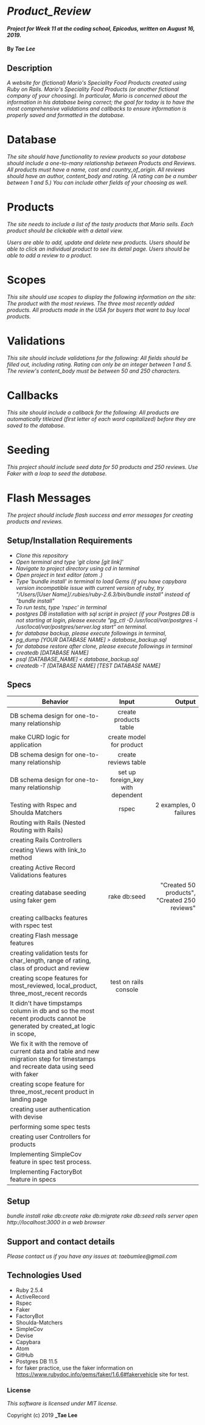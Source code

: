 
# _Product_Review_

#### _Project for Week 11 at the coding school, Epicodus, written on August 16, 2019._

#### By _**Tae Lee**_

## Description

_A website for (fictional) Mario's Speciality Food Products created using Ruby on Rails._
_Mario's Speciality Food Products (or another fictional company of your choosing). In particular, Mario is concerned_ _about the information in his database being correct; the goal for today is to have the most comprehensive validations_ _and callbacks to ensure information is properly saved and formatted in the database._

# Database
_The site should have functionality to review products so your database should include a one-to-many relationship between Products and Reviews. All products must have a name, cost and country_of_origin. All reviews should have an author, content_body and rating. (A rating can be a number between 1 and 5.) You can include other fields of your choosing as well._

# Products
_The site needs to include a list of the tasty products that Mario sells._
_Each product should be clickable with a detail view._

_Users are able to add, update and delete new products._
_Users should be able to click an individual product to see its detail page._
_Users should be able to add a review to a product._

# Scopes
_This site should use scopes to display the following information on the site:_
_The product with the most reviews._
_The three most recently added products._
_All products made in the USA for buyers that want to buy local products._

# Validations
_This site should include validations for the following:_
_All fields should be filled out, including rating._
_Rating can only be an integer between 1 and 5._
_The review's content_body must be between 50 and 250 characters._

# Callbacks
_This site should include a callback for the following:_
_All products are automatically titleized (first letter of each word capitalized) before they are saved to the database._

# Seeding
_This project should include seed data for 50 products and 250 reviews. Use Faker with a loop to seed the database._

# Flash Messages
_The project should include flash success and error messages for creating products and reviews._

## Setup/Installation Requirements

* _Clone this repository_
* _Open terminal and type 'git clone [git link]'_
* _Navigate to project directory using cd in terminal_
* _Open project in text editor (atom .)_
* _Type 'bundle install' in terminal to load Gems (if you have capybara version incompatible issue with current version of ruby, try "/Users/[User Name]/.rubies/ruby-2.6.3/bin/bundle install" instead of "bundle install"_
* _To run tests, type 'rspec' in terminal_
* _postgres DB installation with sql script in project (if your Postgres DB is not starting at login, please execute "pg_ctl -D /usr/local/var/postgres -l /usr/local/var/postgres/server.log start" on terminal._
* _for database backup, please execute followings in terminal,_
* _pg_dump [YOUR DATABASE NAME] > database_backup.sql_
* _for database restore after clone, please execute followings in terminal_
* _createdb [DATABASE NAME]_
* _psql [DATABASE_NAME] < database_backup.sql_
* _createdb -T [DATABASE NAME] [TEST DATABASE NAME]_

## Specs
| Behavior                                       | Input                                 | Output                                       |
| ---------------------------------------------- |:-------------------------------------:| --------------------------------------------:|
| DB schema design for one-to-many relationship  | create products table                 |                                              |
| make CURD logic for application                | create model for product              |                                              |
| DB schema design for one-to-many relationship  | create reviews table                  |                                              |
| DB schema design for one-to-many relationship  | set up foreign_key with dependent     |                                              |
| Testing with Rspec and Shoulda Matchers        | rspec                                 | 2 examples, 0 failures                       |
| Routing with Rails (Nested Routing with Rails) |                                       |                                              |
| creating Rails Controllers                     |                                       |                                              |
| creating Views with link_to method             |                                       |                                              |
| creating Active Record Validations features    |                                       |                                              |
| creating database seeding using faker gem      | rake db:seed                          | "Created 50 products", "Created 250 reviews" |
| creating callbacks features with rspec test    |                                       |                                              |
| creating Flash message features                |                                       |                                              |
| creating validation tests for char_length, range of rating, class of product and review|                                              |
| creating scope features for most_reviewed, local_product, three_most_recent records    | test on rails console                        |
| It didn't have timpstamps column in db and so the most recent products cannot be generated by created_at logic in scope,              |
| We fix it with the remove of current data and table and new migration step for timestamps and recreate data using seed with faker     |
| creating scope feature for three_most_recent product in landing page |
| creating user authentication with devise |
| performing some spec tests |
| creating user Controllers for products |
| Implementing SimpleCov feature in spec test process.|
| Implementing FactoryBot feature in specs |

## Setup

_bundle install_
_rake db:create_
_rake db:migrate_
_rake db:seed_
_rails server_
_open http://localhost:3000 in a web browser_

## Support and contact details

_Please contact us if you have any issues at: taebumlee@gmail.com_

## Technologies Used

* Ruby 2.5.4
* ActiveRecord
* Rspec
* Faker
* FactoryBot
* Shoulda-Matchers
* SimpleCov
* Devise
* Capybara
* Atom
* GitHub
* Postgres DB 11.5
* for faker practice, use the faker information on https://www.rubydoc.info/gems/faker/1.6.6#fakervehicle site for test.

### License
_This software is licensed under MIT license._

Copyright (c) 2019 **_Tae Lee**
